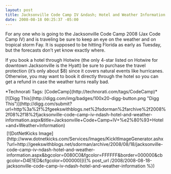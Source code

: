 ```yaml
---
layout: post
title: Jacksonville Code Camp IV &ndash; Hotel and Weather Information
date: 2008-08-18 00:25:37 -05:00
---
```


For any one who is going to the Jacksonville Code Camp 2008 (Jax Code Camp IV) and is traveling be sure to keep an eye on the weather and on tropical storm Fay. It is supposed to be hitting Florida as early as Tuesday, but the forecasts don’t yet know exactly where.

If you book a hotel through Hotwire (the only 4-star listed on Hotwire for downtown Jacksonville is the Hyatt) be sure to purchase the travel protection (it’s only about $8) since it covers natural events like hurricanes. Otherwise, you may want to book it directly through the hotel so you can get a refund in case the weather turns really bad.
  <div class="wlWriterSmartContent" id="scid:0767317B-992E-4b12-91E0-4F059A8CECA8:5598348c-168f-4efd-8e23-1000c2114bd3" style="padding-right: 0px; display: inline; padding-left: 0px; float: none; padding-bottom: 0px; margin: 0px; padding-top: 0px">*Technorati Tags: [CodeCamp](http://technorati.com/tags/CodeCamp)*</div><div class="wlWriterHeaderFooter" style="text-align:left; margin:0px; padding:4px 0px 4px 0px;">[![Digg This](http://digg.com/img/badges/100x20-digg-button.png "Digg This")](http://digg.com/submit?url=http%3a%2f%2fgeekswithblogs.net%2fsdorman%2farchive%2f2008%2f08%2f18%2fjacksonville-code-camp-iv-ndash-hotel-and-weather-information.aspx&title=Jacksonville+Code+Camp+IV+%e2%80%93+Hotel+and+Weather+Information)</div><div class="wlWriterHeaderFooter" style="text-align:left; margin:0px; padding:4px 4px 4px 4px;">[![DotNetKicks Image](http://www.dotnetkicks.com/Services/Images/KickItImageGenerator.ashx?url=http://geekswithblogs.net/sdorman/archive/2008/08/18/jacksonville-code-camp-iv-ndash-hotel-and-weather-information.aspx&bgcolor=0080C0&fgcolor=FFFFFF&border=000000&cbgcolor=D4E1ED&cfgcolor=000000)]({% post_url /2008/2008-08-18-jacksonville-code-camp-iv-ndash-hotel-and-weather-information %})</div>
